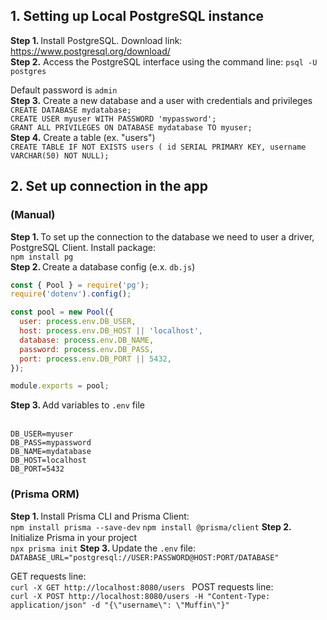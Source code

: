 ## 1. Setting up Local PostgreSQL instance <br />
<b>  Step 1. </b> Install PostgreSQL. Download link: https://www.postgresql.org/download/
  <br /> 
<b>   Step 2.</b>  Access the PostgreSQL interface using the command line:
   ``` psql -U postgres ```

   Default password is  ```admin ```
   <br />
<b>  Step 3.</b> Create a new database and a user with credentials and privileges 
<br />
``` CREATE DATABASE mydatabase; ```<br />
``` CREATE USER myuser WITH PASSWORD 'mypassword'; ```<br />
``` GRANT ALL PRIVILEGES ON DATABASE mydatabase TO myuser; ```<br />
<b> Step 4.</b> Create a table (ex. "users")<br />
```CREATE TABLE IF NOT EXISTS users ( id SERIAL PRIMARY KEY, username VARCHAR(50) NOT NULL);```<br />

## 2.  Set up connection in the app<br />
### (Manual)<br />
<b>  Step 1. </b>To set up the connection to the database we need to user a driver, PostgreSQL Client. Install package: <br />
``` npm install pg ```<br />
<b>  Step 2. </b>Create a database config (e.x. `db.js`)<br />
``` javascript
const { Pool } = require('pg');
require('dotenv').config();

const pool = new Pool({
  user: process.env.DB_USER,     
  host: process.env.DB_HOST || 'localhost',
  database: process.env.DB_NAME,   
  password: process.env.DB_PASS,  
  port: process.env.DB_PORT || 5432,
});

module.exports = pool;
``` 
<b>  Step 3. </b> Add variables to `.env` file <br /><br />
``` 
DB_USER=myuser
DB_PASS=mypassword
DB_NAME=mydatabase
DB_HOST=localhost
DB_PORT=5432
```
### (Prisma ORM)<br />
<b>  Step 1. </b> Install Prisma CLI and Prisma Client:<br />
```npm install prisma --save-dev```
```npm install @prisma/client```
<b>  Step 2. </b> Initialize Prisma in your project<br />
```npx prisma init```
<b>  Step 3. </b> Update the `.env` file:<br />
`DATABASE_URL="postgresql://USER:PASSWORD@HOST:PORT/DATABASE"` 
<br />

GET requests line: <br />
```curl -X GET http://localhost:8080/users ```
POST requests line:<br />
```curl -X POST http://localhost:8080/users -H "Content-Type: application/json" -d "{\"username\": \"Muffin\"}"```
